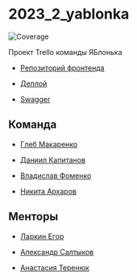 # 2023_2_yablonka
![Coverage](https://img.shields.io/badge/Coverage-41.9%25-yellow)

Проект Trello команды ЯБлонька

- [Репозиторий фронтенда](https://github.com/frontend-park-mail-ru/2023_2_yablonka)

- [Деплой]( )

- [Swagger](https://app.swaggerhub.com/apis/IBlonka/IBLAPI/1.0.0)

## Команда
- [Глеб Макаренко](https://github.com/Glibusss)

- [Даниил Капитанов](https://github.com/SmileyTheSmile)

- [Владислав Фоменко](https://github.com/wolpy01)

- [Никита Архаров](https://github.com/bqback)

## Менторы
- [Ларкин Егор](https://github.com/WhoIsYgim)

- [Александр Салтыков](https://github.com/johnSamilin)

- [Анастасия Теренюк]()
